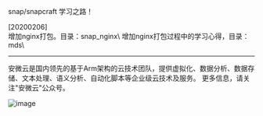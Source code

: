 snap/snapcraft 学习之路！  

[20200206]  
增加nginx打包。目录：snap_nginx\ 
增加nginx打包过程中的学习心得，目录：mds\

-------------------------
安微云是国内领先的基于Arm架构的云技术团队，提供虚拟化、数据分析、数据存储、文本处理、语义分析、自动化脚本等企业级云技术及服务。
更多信息，请关注"安微云"公众号。

![image](https://github.com/dangelzjj/enjoy_Raspberry_Pi_4/blob/master/images/anweiyun_qrcode_8.jpg)
